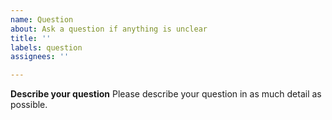 ```yaml
---
name: Question
about: Ask a question if anything is unclear
title: ''
labels: question
assignees: ''

---
```


**Describe your question**
Please describe your question in as much detail as possible.
